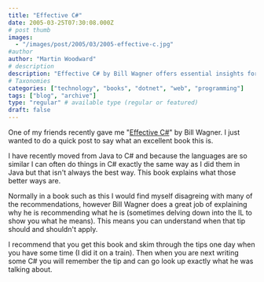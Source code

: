 ```yaml
---
title: "Effective C#"
date: 2005-03-25T07:30:08.000Z
# post thumb
images:
  - "/images/post/2005/03/2005-effective-c.jpg"
#author
author: "Martin Woodward"
# description
description: "Effective C# by Bill Wagner offers essential insights for Java developers transitioning to C#, highlighting best practices and deeper understanding."
# Taxonomies
categories: ["technology", "books", "dotnet", "web", "programming"]
tags: ["blog", "archive"]
type: "regular" # available type (regular or featured)
draft: false
---
```


[](http://www.amazon.co.uk/exec/obidos/ASIN/0321245660/woodwardwebcom)One of my friends recently gave me "[Effective C#](http://www.amazon.co.uk/exec/obidos/ASIN/0321245660/woodwardwebcom)" by Bill Wagner. I just wanted to do a quick post to say what an excellent book this is.

I have recently moved from Java to C# and because the languages are so similar I can often do things in C# exactly the same way as I did them in Java but that isn't always the best way. This book explains what those better ways are.

Normally in a book such as this I would find myself disagreing with many of the recommendations, however Bill Wagner does a great job of explaining why he is recommending what he is (sometimes delving down into the IL to show you what he means). This means you can understand when that tip should and shouldn't apply.

I recommend that you get this book and skim through the tips one day when you have some time (I did it on a train). Then when you are next writing some C# you will remember the tip and can go look up exactly what he was talking about.
